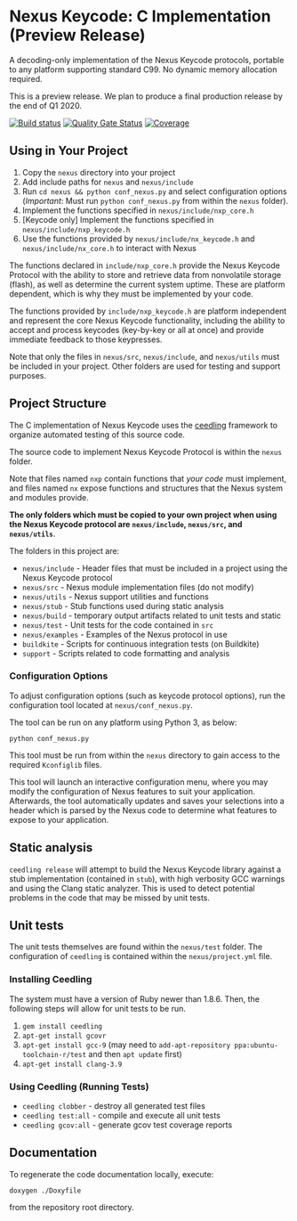 # Nexus Keycode: C Implementation (Preview Release)

A decoding-only implementation of the Nexus Keycode protocols, portable to
any platform supporting standard C99. No dynamic memory allocation required.

This is a preview release. We plan to produce a final production release by
the end of Q1 2020.

[![Build status](https://badge.buildkite.com/082d9802561b1880273c1cc570f98c39e00b79ea7dd99425d1.svg?branch=master)](https://buildkite.com/angaza/nexus-embedded-nexus-keycode)
[![Quality Gate Status](https://sonarcloud.io/api/project_badges/measure?project=angaza_nexus-keycode-embedded-internal&metric=alert_status&token=3c0218f9fde1d544fd2060ec1075c15fefeffd4f)](https://sonarcloud.io/dashboard?id=angaza_nexus-keycode-embedded-internal)
[![Coverage](https://sonarcloud.io/api/project_badges/measure?project=angaza_nexus-keycode-embedded-internal&metric=coverage&token=3c0218f9fde1d544fd2060ec1075c15fefeffd4f)](https://sonarcloud.io/dashboard?id=angaza_nexus-keycode-embedded-internal)

## Using in Your Project

1. Copy the `nexus` directory into your project
2. Add include paths for `nexus` and `nexus/include`
3. Run `cd nexus && python conf_nexus.py` and select configuration options (*Important*: Must run `python conf_nexus.py` from within the `nexus` folder).
4. Implement the functions specified in `nexus/include/nxp_core.h`
5. [Keycode only] Implement the functions specified in `nexus/include/nxp_keycode.h`
5. Use the functions provided by `nexus/include/nx_keycode.h` and `nexus/include/nx_core.h` to interact with Nexus

The functions declared in `include/nxp_core.h` provide the Nexus
Keycode Protocol with the ability to store and retrieve data from nonvolatile
storage (flash), as well as determine the current system uptime. These are
platform dependent, which is why they must be implemented by your code.

The functions provided by `include/nxp_keycode.h` are platform independent
and represent the core Nexus Keycode functionality, including the ability to
accept and process keycodes (key-by-key or all at once) and provide immediate
feedback to those keypresses.

Note that only the files in `nexus/src`, `nexus/include`, and
`nexus/utils` must be included in your project. Other
folders are used for testing and support purposes.

## Project Structure

The C implementation of Nexus Keycode uses the [ceedling](https://www.throwtheswitch.org/ceedling)
framework to organize automated testing of this source code.

The source code to implement Nexus Keycode Protocol is within the
`nexus` folder.

Note that files named `nxp` contain functions that *your code* must implement,
and files named `nx` expose functions and structures that the Nexus system
and modules provide.

**The only folders which must be copied to your own project when using the Nexus
Keycode protocol are `nexus/include`, `nexus/src`, and `nexus/utils`**.

The folders in this project are:

* `nexus/include` - Header files that must be included in a project using the
Nexus Keycode protocol
* `nexus/src` - Nexus module implementation files (do not modify)
* `nexus/utils` - Nexus support utilities and functions
* `nexus/stub` - Stub functions used during static analysis
* `nexus/build` - temporary output artifacts related to unit tests and static
* `nexus/test` - Unit tests for the code contained in `src`
* `nexus/examples` - Examples of the Nexus protocol in use
* `buildkite` - Scripts for continuous integration tests (on Buildkite)
* `support` - Scripts related to code formatting and analysis

### Configuration Options

To adjust configuration options (such as keycode protocol options), run
the configuration tool located at `nexus/conf_nexus.py`.

The tool can be run on any platform using Python 3, as below:

```
python conf_nexus.py
```

This tool must be run from within the `nexus` directory to gain access to
the required `Kconfiglib` files.

This tool will launch an interactive configuration menu, where you may
modify the configuration of Nexus features to suit your application.
Afterwards, the tool automatically updates and saves your selections into
a header which is parsed by the Nexus code to determine what features to
expose to your application.

## Static analysis

`ceedling release` will attempt to build the Nexus Keycode library against
a stub implementation (contained in `stub`), with high verbosity GCC warnings
and using the Clang static analyzer. This is used to detect potential problems
in the code that may be missed by unit tests.

## Unit tests
The unit tests themselves are found within the `nexus/test` folder. The
configuration of `ceedling` is contained within the `nexus/project.yml` file.

### Installing Ceedling

The system must have a version of Ruby newer than 1.8.6. Then, the following
steps will allow for unit tests to be run.

1. `gem install ceedling`
2. `apt-get install gcovr`
3. `apt-get install gcc-9` (may need to `add-apt-repository ppa:ubuntu-toolchain-r/test` and then `apt update` first)
4. `apt-get install clang-3.9`

### Using Ceedling (Running Tests)

* `ceedling clobber` - destroy all generated test files
* `ceedling test:all` - compile and execute all unit tests
* `ceedling gcov:all` - generate gcov test coverage reports

## Documentation

To regenerate the code documentation locally, execute:

`doxygen ./Doxyfile`

from the repository root directory.
